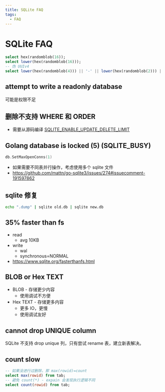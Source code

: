 ```yaml
---
title: SQLite FAQ
tags:
  - FAQ
---
```


# SQLite FAQ

```sql
select hex(randomblob(16));
select lower(hex(randomblob(16)));
-- 伪 UUIv4
select lower(hex(randomblob(4))) || '-' || lower(hex(randomblob(2))) || '-4' || substr(lower(hex(randomblob(2))),2) || '-' || substr('89ab',abs(random()) % 4 + 1, 1) || substr(lower(hex(randomblob(2))),2) || '-' || lower(hex(randomblob(6)));
```

## attempt to write a readonly database

可能是权限不足

## 删除不支持 WHERE 和 ORDER

- 需要从源码编译 [SQLITE_ENABLE_UPDATE_DELETE_LIMIT](https://www.sqlite.org/compile.html#enable_update_delete_limit)

## Golang database is locked (5) (SQLITE_BUSY)

```go
db.SetMaxOpenConns(1)
```

- 如果需要不同表并行操作，考虑使用多个 sqlite 文件
- https://github.com/mattn/go-sqlite3/issues/274#issuecomment-191597862

## sqlite 修复

```bash
echo ".dump" | sqlite old.db | sqlite new.db
```

## 35% faster than fs

- read
  - avg 10KB
- write
  - wal
  - synchronous=NORMAL
- https://www.sqlite.org/fasterthanfs.html

## BLOB or Hex TEXT

- BLOB - 存储更少内容
  - 使用调试不方便
- Hex TEXT - 存储更多内容
  - 更多 IO，更慢
  - 使用调试友好

## cannot drop UNIQUE column

SQLite 不支持 drop unique 列，只有尝试 rename 表，建立新表解决。

## count slow

```sql
-- 如果没进行过删除，那 max(rowid)=count
select max(rowid) from tab;
-- 避免 count(*) - expain 会发现执行逻辑不同
select count(rowid) from tab;
```
